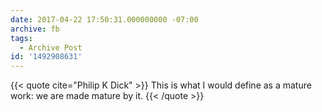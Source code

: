 ```yaml
---
date: 2017-04-22 17:50:31.000000000 -07:00
archive: fb
tags: 
  - Archive Post
id: '1492908631'
---
```


{{< quote cite="Philip K Dick" >}}
This is what I would define as a mature work: we are made mature by it.
{{< /quote >}}
